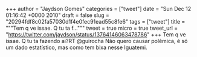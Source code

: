 
+++
author = "Jaydson Gomes"
categories = ["tweet"]
date = "Sun Dec 12 01:16:42 +0000 2010"
draft = false
slug = "20294fdf8c02fa57030d1f4e0fec91ead55c8fe6"
tags = ["tweet"]
title = """Tem q ve issae. Q tu ta f..."""
tweet = true
micro = true
tweet_url = "https://twitter.com/jaydson/status/13764146063478786"
+++
Tem q ve issae. Q tu ta fazendo ai?RT @guirocha Não quero causar polêmica, é só um dado estatístico, mas como tem bixa nesse Iguatemi.

